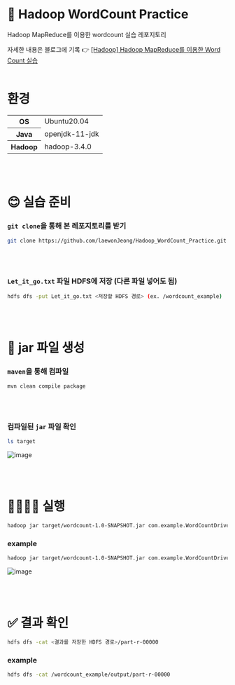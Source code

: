 # 🐘 **Hadoop WordCount Practice**
Hadoop MapReduce를 이용한 wordcount 실습 레포지토리

자세한 내용은 블로그에 기록 👉 [[Hadoop] Hadoop MapReduce를 이용한 Word Count 실습](https://laewonjeong.tistory.com/33)
<br></br>
# 환경
<table>
	<tr><th rowspan="1">OS</th><td>Ubuntu20.04</td></tr>
	<tr><th rowspan="1">Java</th><td>openjdk-11-jdk</td></tr>
  	<tr><th rowspan="1">Hadoop</th><td>hadoop-3.4.0</td></tr>
</table>
<br></br>

# 😊 실습 준비
### `git clone`을 통해 본 레포지토리를 받기
```bash
git clone https://github.com/laewonJeong/Hadoop_WordCount_Practice.git
```
<br></br>

### `Let_it_go.txt` 파일 HDFS에 저장 (다른 파일 넣어도 됨)
```bash
hdfs dfs -put Let_it_go.txt <저장할 HDFS 경로> (ex. /wordcount_example)
```

<br></br>

# 🫡 jar 파일 생성

### `maven`을 통해 컴파일
```bash
mvn clean compile package
```
<br></br>

### 컴파일된 `jar` 파일 확인
```bash
ls target
```
![image](https://github.com/user-attachments/assets/cbc236dc-d56f-467c-b081-672a5756dc42)

<br></br>

# 🏃🏻‍♂️‍➡️ 실행
```bash
hadoop jar target/wordcount-1.0-SNAPSHOT.jar com.example.WordCountDriver <HDFS Input data 경로> <결과를 저장할 HDFS 경로>
```
### example
```bash
hadoop jar target/wordcount-1.0-SNAPSHOT.jar com.example.WordCountDriver /wordcount_example/Let_it_go.txt /wordcount_example/output
```
![image](https://github.com/user-attachments/assets/22745248-84c2-4a73-89a2-68a16746bda8)

<br></br>

# ✅ 결과 확인
```bash
hdfs dfs -cat <결과를 저장한 HDFS 경로>/part-r-00000
```
### example
```bash
hdfs dfs -cat /wordcount_example/output/part-r-00000
```
